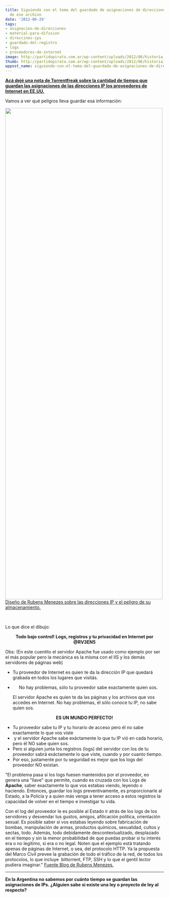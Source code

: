 ```yaml
---
title: Siguiendo con el tema del guardado de asignaciones de direcciones IPs-Peligros
  de ese archivo
date: '2012-06-29'
tags:
- asignacion-de-direcciones
- material-para-difusion
- direccines-ips
- guardado-del-registro
- logs
- proveedores-de-internet
image: http://partidopirata.com.ar/wp-content/uploads/2012/06/historia_xcf_web.jpg.scaled500.jpg
thumb: http://partidopirata.com.ar/wp-content/uploads/2012/06/historia_xcf_web.jpg.scaled500-150x150.jpg
wppost_name: siguiendo-con-el-tema-del-guardado-de-asignaciones-de-direcciones-ips-peligros-de-ese-archivo
---
```


<p style="text-align: left;"><strong><a href="http://partidopirata.com.ar/5008/cuanto-tiempo-tu-proveedor-de-internet-guarda-los-registros-de-direcciones-ips-asignadas">Acá dejé una nota de Torrentfreak sobre la cantidad de tiempo que guardan las asignaciones de las direcciones IP los proveedores de Internet en EE.UU.</a></strong></p>
<p style="text-align: left;">Vamos a ver qué peligros lleva guardar esa información:</p>


<a href="http://partidopirata.com.ar/wp-content/uploads/2012/06/historia_xcf_web1.jpg.scaled5001.jpg"><img class="alignright size-full wp-image-5016" title="historia_xcf_web.jpg.scaled500" src="http://partidopirata.com.ar/wp-content/uploads/2012/06/historia_xcf_web1.jpg.scaled5001.jpg" alt="" width="500" height="1559" /></a> <a href="https://www.rubens.net.br/pela-defesa-do-logzero-no-marcocivil" target="_blank"> Diseño de Rubens Menezes sobre las direcciones IP y el peligro de su almacenamiento.</a>


&nbsp;

Lo que dice el dibujo:
<p style="text-align: center;"><strong>Todo bajo control!</strong>
<strong>Logs, registros y tu privacidad en Internet por @RV3EN5 </strong></p>
Obs: (En este cuentito el servidor Apache fue usado como ejemplo por ser el más popular pero la mecánica es la misma con el IIS y los demás servidores de páginas web)
<ul>
	<li>Tu proveedor de Internet es quien te da la dirección IP que quedará grabada en todos los lugares que visitás.</li>
	<li>
<p style="text-align: center;">No hay problemas, sólo tu proveedor sabe exactamente quien sos.</p>
El servidor Apache es quien te da las páginas y los archivos que vos accedes en Internet. No hay problemas, él sólo conoce tu IP, no sabe quien sos.</li>
</ul>
<p style="text-align: center;"><strong>ES UN MUNDO PERFECTO!</strong></p>

<ul>
	<li>Tu proveedor sabe tu IP y tu horario de acceso pero él no sabe exactamente lo que vos viste</li>
	<li> y el servidor Apache sabe exáctamente lo que tu IP vió en cada horario, pero él NO sabe quien sos.</li>
	<li>Pero si alguien junta los registros (logs) del servidor con los de tu proveedor sabrá exáctamente lo que viste, cuando y por cuanto tiempo.</li>
	<li>Por eso, justamente por tu seguridad es mejor que los logs del proveedor NO existan.</li>
</ul>
"El problema pasa si los logs fuesen mantenidos por el proveedor, eo genera una "llave" que permite, cuando es cruzada con los Logs de <strong>Apache</strong>, saber exactamente lo que vos estabas viendo, leyendo o haciendo. Entonces, guardar los logs preventivamente, es proporcionarle al Estado, a la Policía y a quien más venga a tener acceso a estos registros la capacidad de volver en el tiempo e investigar tu vida.

Con el log del proveedor le es posible al Estado ir atrás de los logs de los servidores y desvendar tus gustos, amigos, afilicación política, orientación sexual. Es posible saber si vos estabas leyendo sobre fabricación de bombas, manipulación de armas, productos químicos, sexualidad, cultos y sectas, todo. Además, todo debidamente descontextualizado, desplazado en el tiempo y sin la menor probabilidad de que puedas probar si tu interés era o no legítimo, si era o no legal. Noten que el ejemplo está tratando apenas de páginas de Internet, o sea, del protocolo HTTP. Ya la propuesta del Marco Civil prevee la grabación de todo el tráfico de la red, de todos los protocolos, lo que incluye  bittorrent, FTP, SSH y lo que el gentil lector pudiera imaginar."
<a href="https://www.rubens.net.br/pela-defesa-do-logzero-no-marcocivil" target="_blank">Fuente Blog de Rubens Menezes.</a>

<hr />

<strong>En la Argentina no sabemos por cuánto tiempo se guardan las asignaciones de IPs. ¿Alguien sabe si existe una ley o proyecto de ley al respecto?</strong>
